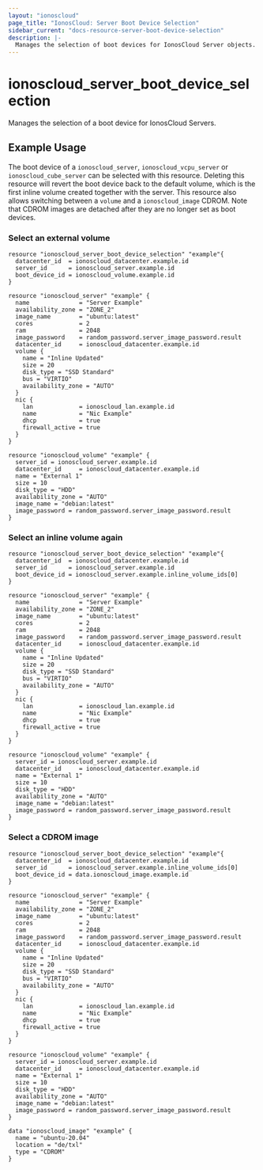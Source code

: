 ```yaml
---
layout: "ionoscloud"
page_title: "IonosCloud: Server Boot Device Selection"
sidebar_current: "docs-resource-server-boot-device-selection"
description: |-
  Manages the selection of boot devices for IonosCloud Server objects.
---
```


# ionoscloud_server_boot_device_selection

Manages the selection of a boot device for IonosCloud Servers. 

## Example Usage

The boot device of a `ionoscloud_server`, `ionoscloud_vcpu_server` or `ionoscloud_cube_server` can be selected with this resource.
Deleting this resource will revert the boot device back to the default volume, which is the first inline volume created together with the server.
This resource also allows switching between a `volume` and a `ionoscloud_image` CDROM. Note that CDROM images are detached after they are no longer set as boot devices.

### Select an external volume
```hcl
resource "ionoscloud_server_boot_device_selection" "example"{
  datacenter_id  = ionoscloud_datacenter.example.id
  server_id      = ionoscloud_server.example.id
  boot_device_id = ionoscloud_volume.example.id
}

resource "ionoscloud_server" "example" {
  name              = "Server Example"
  availability_zone = "ZONE_2"
  image_name        = "ubuntu:latest"
  cores             = 2
  ram               = 2048
  image_password    = random_password.server_image_password.result
  datacenter_id     = ionoscloud_datacenter.example.id
  volume {
    name = "Inline Updated"
    size = 20
    disk_type = "SSD Standard"
    bus = "VIRTIO"
    availability_zone = "AUTO"
  }
  nic {
    lan             = ionoscloud_lan.example.id
    name            = "Nic Example"
    dhcp            = true
    firewall_active = true
  }
}

resource "ionoscloud_volume" "example" {
  server_id = ionoscloud_server.example.id
  datacenter_id     = ionoscloud_datacenter.example.id
  name = "External 1"
  size = 10
  disk_type = "HDD"
  availability_zone = "AUTO"
  image_name = "debian:latest"
  image_password = random_password.server_image_password.result
}
```

### Select an inline volume again
```hcl
resource "ionoscloud_server_boot_device_selection" "example"{
  datacenter_id  = ionoscloud_datacenter.example.id
  server_id      = ionoscloud_server.example.id
  boot_device_id = ionoscloud_server.example.inline_volume_ids[0]
}

resource "ionoscloud_server" "example" {
  name              = "Server Example"
  availability_zone = "ZONE_2"
  image_name        = "ubuntu:latest"
  cores             = 2
  ram               = 2048
  image_password    = random_password.server_image_password.result
  datacenter_id     = ionoscloud_datacenter.example.id
  volume {
    name = "Inline Updated"
    size = 20
    disk_type = "SSD Standard"
    bus = "VIRTIO"
    availability_zone = "AUTO"
  }
  nic {
    lan             = ionoscloud_lan.example.id
    name            = "Nic Example"
    dhcp            = true
    firewall_active = true
  }
}

resource "ionoscloud_volume" "example" {
  server_id = ionoscloud_server.example.id
  datacenter_id     = ionoscloud_datacenter.example.id
  name = "External 1"
  size = 10
  disk_type = "HDD"
  availability_zone = "AUTO"
  image_name = "debian:latest"
  image_password = random_password.server_image_password.result
}
```

### Select a CDROM image
```hcl
resource "ionoscloud_server_boot_device_selection" "example"{
  datacenter_id  = ionoscloud_datacenter.example.id
  server_id      = ionoscloud_server.example.inline_volume_ids[0]
  boot_device_id = data.ionoscloud_image.example.id
}

resource "ionoscloud_server" "example" {
  name              = "Server Example"
  availability_zone = "ZONE_2"
  image_name        = "ubuntu:latest"
  cores             = 2
  ram               = 2048
  image_password    = random_password.server_image_password.result
  datacenter_id     = ionoscloud_datacenter.example.id
  volume {
    name = "Inline Updated"
    size = 20
    disk_type = "SSD Standard"
    bus = "VIRTIO"
    availability_zone = "AUTO"
  }
  nic {
    lan             = ionoscloud_lan.example.id
    name            = "Nic Example"
    dhcp            = true
    firewall_active = true
  }
}

resource "ionoscloud_volume" "example" {
  server_id = ionoscloud_server.example.id
  datacenter_id     = ionoscloud_datacenter.example.id
  name = "External 1"
  size = 10
  disk_type = "HDD"
  availability_zone = "AUTO"
  image_name = "debian:latest"
  image_password = random_password.server_image_password.result
}

data "ionoscloud_image" "example" {
  name = "ubuntu-20.04"
  location = "de/txl"
  type = "CDROM"
}
```